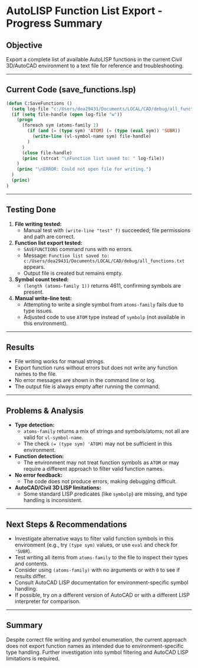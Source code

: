 # AutoLISP Function List Export - Progress Summary

## Objective
Export a complete list of available AutoLISP functions in the current Civil 3D/AutoCAD environment to a text file for reference and troubleshooting.

---

## Current Code (save_functions.lsp)
```lisp
(defun C:SaveFunctions ()
  (setq log-file "c:/Users/dea29431/Documents/LOCAL/CAD/debug/all_functions.txt")
  (if (setq file-handle (open log-file "w"))
    (progn
      (foreach sym (atoms-family 1)
        (if (and (= (type sym) 'ATOM) (= (type (eval sym)) 'SUBR))
          (write-line (vl-symbol-name sym) file-handle)
        )
      )
      (close file-handle)
      (princ (strcat "\nFunction list saved to: " log-file))
    )
    (princ "\nERROR: Could not open file for writing.")
  )
  (princ)
)
```

---

## Testing Done
1. **File writing tested:**
   - Manual test with `(write-line "test" f)` succeeded; file permissions and path are correct.
2. **Function list export tested:**
   - `SAVEFUNCTIONS` command runs with no errors.
   - Message: `Function list saved to: c:/Users/dea29431/Documents/LOCAL/CAD/debug/all_functions.txt` appears.
   - Output file is created but remains empty.
3. **Symbol count tested:**
   - `(length (atoms-family 1))` returns 4611, confirming symbols are present.
4. **Manual write-line test:**
   - Attempting to write a single symbol from `atoms-family` fails due to type issues.
   - Adjusted code to use `ATOM` type instead of `symbolp` (not available in this environment).

---

## Results
- File writing works for manual strings.
- Export function runs without errors but does not write any function names to the file.
- No error messages are shown in the command line or log.
- The output file is always empty after running the command.

---

## Problems & Analysis
- **Type detection:**
  - `atoms-family` returns a mix of strings and symbols/atoms; not all are valid for `vl-symbol-name`.
  - The check `(= (type sym) 'ATOM)` may not be sufficient in this environment.
- **Function detection:**
  - The environment may not treat function symbols as `ATOM` or may require a different approach to filter valid function names.
- **No error feedback:**
  - The code does not produce errors, making debugging difficult.
- **AutoCAD/Civil 3D LISP limitations:**
  - Some standard LISP predicates (like `symbolp`) are missing, and type handling is inconsistent.

---

## Next Steps & Recommendations
- Investigate alternative ways to filter valid function symbols in this environment (e.g., try `(type sym)` values, or use `eval` and check for `'SUBR`).
- Test writing all items from `atoms-family` to the file to inspect their types and contents.
- Consider using `(atoms-family)` with no arguments or with `0` to see if results differ.
- Consult AutoCAD LISP documentation for environment-specific symbol handling.
- If possible, try on a different version of AutoCAD or with a different LISP interpreter for comparison.

---

## Summary
Despite correct file writing and symbol enumeration, the current approach does not export function names as intended due to environment-specific type handling. Further investigation into symbol filtering and AutoCAD LISP limitations is required.
